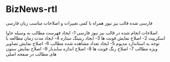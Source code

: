 # BizNews-rtl
فارسی شده قالب بیز نیوز همراه با کمی تغییرات و اصلاحات مناسب زبان فارسی

اصلاحات انجام شده در قالب بیز نیوز فارسی
1- ایجاد فهرست مطالب به وسیله جاوا اسکریپت 
2- اصلاح نمایش فونت ها
3- ایجاد ریتینگ ستاره
4- ایجاد مدت زمان مطالعه با توجه به استاندارد مدیوم
5- ایجاد تعداد مشاهده شده مطالب
6- اصلاح نمایش تصاویر ویژه مطالب
7- اصلاح رنگ فونت ها 
8- اصلاح اندازه سایدبار
9- اصلاح نمایش ستون های مطالب در صفحه اصلی